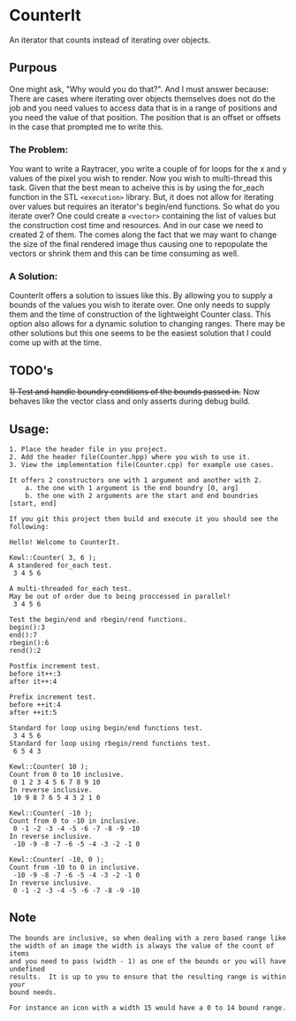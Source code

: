 # CounterIt
An iterator that counts instead of iterating over objects.

## Purpous
One might ask, "Why would you do that?".
And I must answer because: There are cases where iterating over
objects themselves does not do the job and you need values to access
data that is in a range of positions and you need the value of that
position. The position that is an offset or offsets in the case that
prompted me to write this.

### The Problem:
You want to write a Raytracer, you write a couple of for loops
for the x and y values of the pixel you wish to render.  Now you wish to 
multi-thread this task.  Given that the best mean to acheive this
is by using the for_each function in the STL `<execution>` library.
But, it does not allow for iterating over values but requires an iterator's
begin/end functions.  So what do you iterate over? One could create a `<vector>`
containing the list of values but the construction cost time and resources.
And in our case we need to created 2 of them. The comes along the fact that 
we may want to change the size of the final rendered image thus causing
one to repopulate the vectors or shrink them and this can be time consuming
as well.

### A Solution:
CounterIt offers a solution to issues like this.  By allowing you to supply 
a bounds of the values you wish to iterate over.  One only needs to supply
them and the time of construction of the lightweight Counter class.  This 
option also allows for a dynamic solution to changing ranges.  There may
be other solutions but this one seems to be the easiest solution that I 
could come up with at the time.

## TODO's
~~1) Test and handle boundry conditions of the bounds passed in.~~
Now behaves like the vector class and only asserts during debug build.

## Usage:
    1. Place the header file in you project.
    2. Add the header file(Counter.hpp) where you wish to use it.
    3. View the implementation file(Counter.cpp) for example use cases.
    
    It offers 2 constructors one with 1 argument and another with 2.
        a. the one with 1 argument is the end boundry [0, arg]
        b. the one with 2 arguments are the start and end boundries [start, end]

    If you git this project then build and execute it you should see the following:

    Hello! Welcome to CounterIt.

    Kewl::Counter( 3, 6 );
    A standered for_each test.
     3 4 5 6

    A multi-threaded for_each test.
    May be out of order due to being proccessed in parallel!
     3 4 5 6

    Test the begin/end and rbegin/rend functions.
    begin():3
    end():7
    rbegin():6
    rend():2

    Postfix increment test.
    before it++:3
    after it++:4

    Prefix increment test.
    before ++it:4
    after ++it:5

    Standard for loop using begin/end functions test.
     3 4 5 6
    Standard for loop using rbegin/rend functions test.
     6 5 4 3

    Kewl::Counter( 10 );
    Count from 0 to 10 inclusive.
     0 1 2 3 4 5 6 7 8 9 10
    In reverse inclusive.
     10 9 8 7 6 5 4 3 2 1 0

    Kewl::Counter( -10 );
    Count from 0 to -10 in inclusive.
     0 -1 -2 -3 -4 -5 -6 -7 -8 -9 -10
    In reverse inclusive.
     -10 -9 -8 -7 -6 -5 -4 -3 -2 -1 0

    Kewl::Counter( -10, 0 );
    Count from -10 to 0 in inclusive.
     -10 -9 -8 -7 -6 -5 -4 -3 -2 -1 0
    In reverse inclusive.
     0 -1 -2 -3 -4 -5 -6 -7 -8 -9 -10

## Note

    The bounds are inclusive, so when dealing with a zero based range like
    the width of an image the width is always the value of the count of items
    and you need to pass (width - 1) as one of the bounds or you will have undefined
    results.  It is up to you to ensure that the resulting range is within your
    bound needs.

    For instance an icon with a width 15 would have a 0 to 14 bound range.
